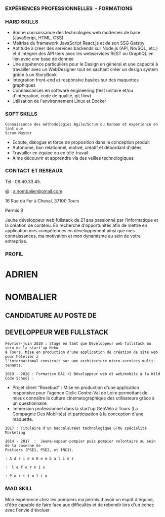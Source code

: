 ### EXPÉRIENCES PROFESSIONNELLES  - FORMATIONS

### HARD SKILLS

- Bonne connaissance des technologies web modernes de base (JavaScript, HTML, CSS)
- Maitrise du framework JavaScript React.js et de son SSG Gatsby
- Aptitude à créer des services backends sur Node.js (API, No/SQL, etc.) et d’intégrer
des API tiers avec les webservices REST ou GraphQL en lien avec une base de donnée
- Une appétence particulière pour le Design en général et une capacité à travailler avec
un WebDesigner tout en sachant créer un design system grâce à un StoryBook
- Intégration front-end et responsive basées sur des maquettes graphiques
- Connaissances en software engineering (test unitaire et/ou d'intégration, code de
qualité, git flow)
- Utilisation de l'environnement Linux et Docker

### SOFT SKILLS

```
Connaissance des méthodologies Agile/Scrum ou Kanban et expérience en tant que
Scrum Master
```
- Ecoute, dialogue et force de proposition dans la conception produit
- Autonome, bon relationnel, motivé, créatif et débordant d'idées
- Travailler en équipe ou en télé-travail
- Aime découvrir et apprendre via des veilles technologiques

### CONTACT ET RESEAUX

Tél : 06.40.33.45.

@ : a.nombalier@gmail.com

16 Rue du Fer à Cheval,
37100 Tours

Permis B

Jeune développeur web fullstack
de 21 ans passionné par
l'informatique et la création de
contenu. En recherche
d'opportunités afin de mettre en
application mes compétences en
développement ainsi que mes
connaissances, ma motivation et
mon dynamisme au sein de votre
entreprise.

### PROFIL

# ADRIEN

# NOMBALIER

## CANDIDATURE AU POSTE DE

## DEVELOPPEUR WEB FULLSTACK

```
Février-juin 2020 : Stage en tant que Développeur web fullstack au sein de la start'up Heko
à Tours. Mise en production d'une application de création de site web pour hôtelier à
l'international construit sur une architecture micro-services multi-tenants.
```
```
2019 - 2020 : Formation BAC +2 Développeur web et web/mobile à la Wild Code School :
```
- Projet client “Rosebud" : Mise en production d'une application responsive pour
l'agence Ciclic Centre-Val de Loire permettant de mieux connaître la culture
cinématographique des utilisateurs grâce à un questionnaire.
- Immersion professionnel dans la start'up GéoVélo à Tours (La Compagnie Des
Mobilités) et participation à la conception d'une maquette.

```
2017 : Titulaire d'un baccalauréat technologique STMG spécialité Marketing
```
```
2014 - 2017  :  Jeune-sapeur-pompier puis pompier volontaire au sein de la caserne de
Poitiers (PSE1, PSE2, et INC1).
```
```
: A d r i e n N o m b a l i e r
```
```
:  l e f e r n i x
```
```
: P o r t f o l i o
```
### MAD SKILL

Mon expérience chez les pompiers
ma permis d'avoir un esprit
d'équipe, d'être capable de faire
face aux difficultés et de rebondir
lors d'un échec avec l'envie
d'évoluer


